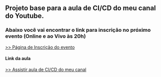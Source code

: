 ## Projeto base para a aula de CI/CD do meu canal do Youtube.

### Abaixo você vai encontrar o link para inscrição no próximo evento (Online e ao Vivo às 20h)

[>> Página de Inscrição do evento](https://org.imersaoaws.com.br/github/aula-cicd)

#### Link da aula ####

[>> Assistir aula de CI/CD do meu canal](https://youtu.be/O2TbkEhpfBE)
